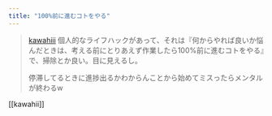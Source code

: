 ```yaml
---
title: "100%前に進むコトをやる"
---
```


> [kawahiii](https://twitter.com/kawahiii/status/1730146832876200217) 個人的なライフハックがあって、それは『何からやれば良いか悩んだときは、考える前にとりあえず作業したら100%前に進むコトをやる』で、掃除とか良い。目に見えるし。
>
>  停滞してるときに進捗出るかわからんことから始めてミスったらメンタルが終わるw

[[kawahii]]
